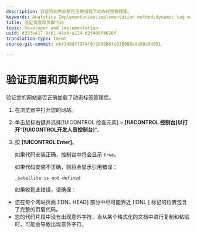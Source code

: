 ```yaml
---
description: 验证您的网站是否正确加载了动态标签管理库。
keywords: Analytics Implementation;implementation method;dynamic tag management;dtm;code;page code;header code;footer code;embed code;verify code;verify header code;verify footer code;embed tab;embed
title: 验证页眉和页脚代码
topic: Developer and implementation
uuid: d395a417-0c61-41a6-a124-d2f400f4626f
translation-type: tm+mt
source-git-commit: ebf149df7974f9f2889b6fe938088eda90c84051

---
```



# 验证页眉和页脚代码

验证您的网站是否正确加载了动态标签管理库。

1. 在浏览器中打开您的网站。
1. 单击鼠标右键并选择[!UICONTROL 检查元素] > **[!UICONTROL 控制台]**以打开“**[!UICONTROL &#x200B;开发人员控制台]**”。
1. 按 **[!UICONTROL Enter]**。

   如果代码安装正确，控制台中将会显示 *`true`*。

   如果代码安装不正确，则将会显示引用错误：

   `_satellite is not defined`

   如果收到此错误，请确保：

* 您在每个网站页面 [!DNL HEAD] 部分中尽可能靠近 [!DNL  <head><meta http-equiv="Content-Type" content="text/html; charset=UTF-8">] 标记的位置包含了完整的页眉代码。
* 您的代码片段中没有出现意外字符，当从某个格式化的文档中进行复制和粘贴时，可能会导致出现意外字符。


